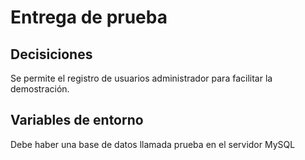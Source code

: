 # Entrega de prueba

## Decisiciones

Se permite el registro de usuarios administrador para facilitar la demostración.

## Variables de entorno

Debe haber una base de datos llamada prueba en el servidor MySQL